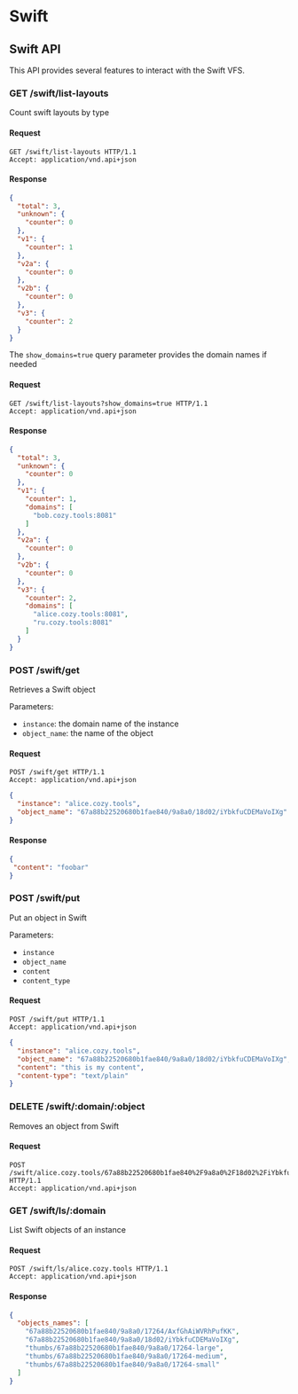 # Swift

## Swift API

This API provides several features to interact with the Swift VFS.

### GET /swift/list-layouts

Count swift layouts by type

#### Request

```http
GET /swift/list-layouts HTTP/1.1
Accept: application/vnd.api+json
```

#### Response

```json
{
  "total": 3,
  "unknown": {
    "counter": 0
  },
  "v1": {
    "counter": 1
  },
  "v2a": {
    "counter": 0
  },
  "v2b": {
    "counter": 0
  },
  "v3": {
    "counter": 2
  }
}
```

The `show_domains=true` query parameter provides the domain names if needed


#### Request

```http
GET /swift/list-layouts?show_domains=true HTTP/1.1
Accept: application/vnd.api+json
```

#### Response

```json
{
  "total": 3,
  "unknown": {
    "counter": 0
  },
  "v1": {
    "counter": 1,
    "domains": [
      "bob.cozy.tools:8081"
    ]
  },
  "v2a": {
    "counter": 0
  },
  "v2b": {
    "counter": 0
  },
  "v3": {
    "counter": 2,
    "domains": [
      "alice.cozy.tools:8081",
      "ru.cozy.tools:8081"
    ]
  }
}
```

### POST /swift/get

Retrieves a Swift object

Parameters:
- `instance`: the domain name of the instance
- `object_name`: the name of the object

#### Request

```http
POST /swift/get HTTP/1.1
Accept: application/vnd.api+json
```

```json
{
  "instance": "alice.cozy.tools",
  "object_name": "67a88b22520680b1fae840/9a8a0/18d02/iYbkfuCDEMaVoIXg"
}
```

#### Response

```json
{
 "content": "foobar"
}
```

### POST /swift/put

Put an object in Swift

Parameters:
- `instance`
- `object_name`
- `content`
- `content_type`

#### Request

```http
POST /swift/put HTTP/1.1
Accept: application/vnd.api+json
```

```json
{
  "instance": "alice.cozy.tools",
  "object_name": "67a88b22520680b1fae840/9a8a0/18d02/iYbkfuCDEMaVoIXg",
  "content": "this is my content",
  "content-type": "text/plain"
}
```

### DELETE /swift/:domain/:object

Removes an object from Swift

#### Request

```http
POST /swift/alice.cozy.tools/67a88b22520680b1fae840%2F9a8a0%2F18d02%2FiYbkfuCDEMaVoIXg HTTP/1.1
Accept: application/vnd.api+json
```

### GET /swift/ls/:domain

List Swift objects of an instance

#### Request

```http
POST /swift/ls/alice.cozy.tools HTTP/1.1
Accept: application/vnd.api+json
```

#### Response

```json
{
  "objects_names": [
    "67a88b22520680b1fae840/9a8a0/17264/AxfGhAiWVRhPufKK",
    "67a88b22520680b1fae840/9a8a0/18d02/iYbkfuCDEMaVoIXg",
    "thumbs/67a88b22520680b1fae840/9a8a0/17264-large",
    "thumbs/67a88b22520680b1fae840/9a8a0/17264-medium",
    "thumbs/67a88b22520680b1fae840/9a8a0/17264-small"
  ]
}
```
